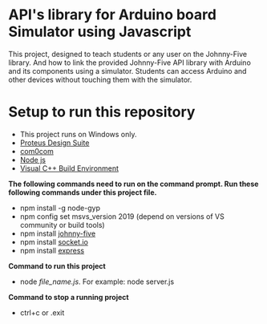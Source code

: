 # API's library for Arduino board Simulator using Javascript
This project, designed to teach students or any user on the Johnny-Five library. And how to link the provided Johnny-Five API library with Arduino and its components using a simulator. Students can access Arduino and other devices without touching them with the simulator.
# Setup to run this repository 
* This project runs on Windows only.
* [Proteus Design Suite](https://drive.google.com/file/d/1gbbFzqiOJLbuXTZVpuAQv4Z81nWY2qWh/view?usp=sharing)
* [com0com](https://sourceforge.net/projects/com0com/files/latest/download)
* [Node js](https://nodejs.org/en/)
* [Visual C++ Build Environment](https://visualstudio.microsoft.com/vs/community/)<br>

**The following commands need to run on the command prompt. Run these following commands under this project file.**

* npm install -g node-gyp
* npm config set msvs_version 2019 (depend on versions of VS community or build tools)
* npm install [johnny-five](https://github.com/rwaldron/johnny-five/wiki/Getting-started-with-Johnny-Five-and-Proteus) 
* npm install [socket.io](https://github.com/socketio/socket.io)
* npm install [express](https://github.com/expressjs/express) 

**Command to run this project**
* node *file_name.js*. For example: node server.js

**Command to stop a running project**
* ctrl+c or .exit
